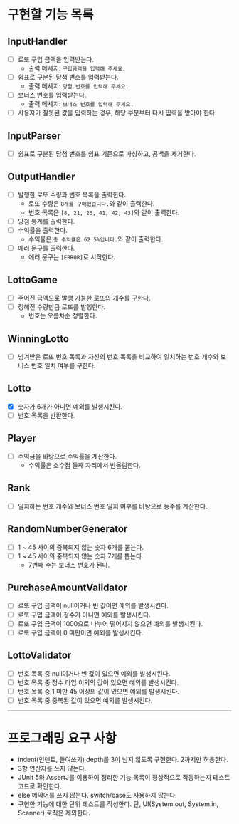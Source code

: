 # 구현할 기능 목록
## InputHandler
- [ ] 로또 구입 금액을 입력받는다.
  - 출력 메세지: `구입금액을 입력해 주세요.`
- [ ] 쉼표로 구분된 당첨 번호를 입력받는다.
  - 출력 메세지: `당첨 번호를 입력해 주세요.`
- [ ] 보너스 번호를 입력받는다.
  - 출력 메세지: `보너스 번호를 입력해 주세요.`
- [ ] 사용자가 잘못된 값을 입력하는 경우, 해당 부분부터 다시 입력을 받아야 한다.
## InputParser
- [ ] 쉼표로 구분된 당첨 번호를 쉼표 기준으로 파싱하고, 공백을 제거한다.
## OutputHandler
- [ ] 발행한 로또 수량과 번호 목록을 출력한다.
  - 로또 수량은 `8개를 구매했습니다.`와 같이 출력한다.
  - 번호 목록은 `[8, 21, 23, 41, 42, 43]`와 같이 출력한다.
- [ ] 당첨 통계를 출력한다.
- [ ] 수익률을 출력한다.
  - 수익률은 `총 수익률은 62.5%입니다.`와 같이 출력한다.
- [ ] 에러 문구를 출력한다.
  - 에러 문구는 `[ERROR]`로 시작한다.
## LottoGame
- [ ] 주어진 금액으로 발행 가능한 로또의 개수를 구한다.
- [ ] 정해진 수량만큼 로또를 발행한다.
  - 번호는 오름차순 정렬한다.
## WinningLotto
- [ ] 넘겨받은 로또 번호 목록과 자신의 번호 목록을 비교하여 일치하는 번호 개수와 보너스 번호 일치 여부를 구한다.
## Lotto
- [x] 숫자가 6개가 아니면 예외를 발생시킨다.
- [ ] 번호 목록을 반환한다.
## Player
- [ ] 수익금을 바탕으로 수익률을 계산한다.
  - 수익률은 소수점 둘째 자리에서 반올림한다.
## Rank
- [ ] 일치하는 번호 개수와 보너스 번호 일치 여부를 바탕으로 등수를 계산한다.
## RandomNumberGenerator
- [ ] 1 ~ 45 사이의 중복되지 않는 숫자 6개를 뽑는다.
- [ ] 1 ~ 45 사이의 중복되지 않는 숫자 7개를 뽑는다. 
  - 7번째 수는 보너스 번호가 된다.
## PurchaseAmountValidator
- [ ] 로또 구입 금액이 null이거나 빈 값이면 예외를 발생시킨다.
- [ ] 로또 구입 금액이 정수가 아니면 예외를 발생시킨다.
- [ ] 로또 구입 금액이 1000으로 나누어 떨어지지 않으면 예외를 발생시킨다.
- [ ] 로또 구입 금액이 0 미만이면 예외를 발생시킨다.
## LottoValidator
- [ ] 번호 목록 중 null이거나 빈 값이 있으면 예외를 발생시킨다.
- [ ] 번호 목록 중 정수 타입 이외의 값이 있으면 예외를 발생시킨다.
- [ ] 번호 목록 중 1 미만 45 이상의 값이 있으면 예외를 발생시킨다.
- [ ] 번호 목록 중 중복된 값이 있으면 예외를 발생시킨다.

---

# 프로그래밍 요구 사항
- indent(인덴트, 들여쓰기) depth를 3이 넘지 않도록 구현한다. 2까지만 허용한다.
- 3항 연산자를 쓰지 않는다.
- JUnit 5와 AssertJ를 이용하여 정리한 기능 목록이 정상적으로 작동하는지 테스트 코드로 확인한다.
- else 예약어를 쓰지 않는다. switch/case도 사용하지 않는다.
- 구현한 기능에 대한 단위 테스트를 작성한다. 단, UI(System.out, System.in, Scanner) 로직은 제외한다.